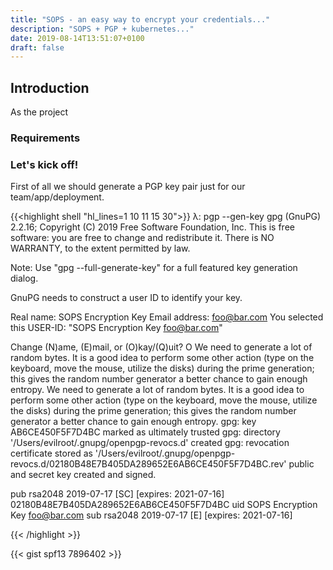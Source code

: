 ```yaml
---
title: "SOPS - an easy way to encrypt your credentials..."
description: "SOPS + PGP + kubernetes..."
date: 2019-08-14T13:51:07+0100
draft: false
---
```


## Introduction

As the project

### Requirements

### Let's kick off!

First of all we should generate a PGP key pair just for our team/app/deployment.


{{<highlight shell "hl_lines=1 10 11 15 30">}}
λ: pgp --gen-key
gpg (GnuPG) 2.2.16; Copyright (C) 2019 Free Software Foundation, Inc.
This is free software: you are free to change and redistribute it.
There is NO WARRANTY, to the extent permitted by law.

Note: Use "gpg --full-generate-key" for a full featured key generation dialog.

GnuPG needs to construct a user ID to identify your key.

Real name: SOPS Encryption Key
Email address: foo@bar.com
You selected this USER-ID:
    "SOPS Encryption Key <foo@bar.com>"

Change (N)ame, (E)mail, or (O)kay/(Q)uit? O
We need to generate a lot of random bytes. It is a good idea to perform
some other action (type on the keyboard, move the mouse, utilize the
disks) during the prime generation; this gives the random number
generator a better chance to gain enough entropy.
We need to generate a lot of random bytes. It is a good idea to perform
some other action (type on the keyboard, move the mouse, utilize the
disks) during the prime generation; this gives the random number
generator a better chance to gain enough entropy.
gpg: key AB6CE450F5F7D4BC marked as ultimately trusted
gpg: directory '/Users/evilroot/.gnupg/openpgp-revocs.d' created
gpg: revocation certificate stored as '/Users/evilroot/.gnupg/openpgp-revocs.d/02180B48E7B405DA289652E6AB6CE450F5F7D4BC.rev'
public and secret key created and signed.

pub   rsa2048 2019-07-17 [SC] [expires: 2021-07-16]
      02180B48E7B405DA289652E6AB6CE450F5F7D4BC
uid                      SOPS Encryption Key <foo@bar.com>
sub   rsa2048 2019-07-17 [E] [expires: 2021-07-16]


{{< /highlight >}}

{{< gist spf13 7896402 >}}
